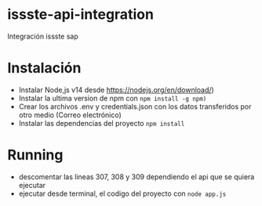 # issste-api-integration
Integración issste sap

# Instalación
- Instalar Node,js v14 desde https://nodejs.org/en/download/)
- Instalar la ultima version de npm con ` npm install -g npm) `
- Crear los archivos .env y credentials.json con los datos transferidos por otro medio (Correo electrónico)
- Instalar las dependencias del proyecto ` npm install `

# Running
- descomentar las lineas 307, 308 y 309 dependiendo el api que se quiera ejecutar
- ejecutar desde terminal, el codigo del proyecto con ` node app.js `
